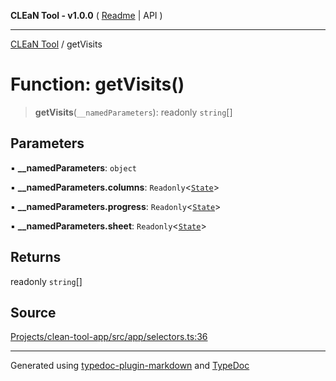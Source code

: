 **CLEaN Tool - v1.0.0** ( [Readme](../README.md) \| API )

***

[CLEaN Tool](../exports.md) / getVisits

# Function: getVisits()

> **getVisits**(`__namedParameters`): readonly `string`[]

## Parameters

▪ **\_\_namedParameters**: `object`

▪ **\_\_namedParameters.columns**: `Readonly`\<[`State`](../interfaces/State.md)\>

▪ **\_\_namedParameters.progress**: `Readonly`\<[`State`](../interfaces/State.md)\>

▪ **\_\_namedParameters.sheet**: `Readonly`\<[`State`](../interfaces/State.md)\>

## Returns

readonly `string`[]

## Source

[Projects/clean-tool-app/src/app/selectors.ts:36](https://github.com/yuckyh/clean-tool-app/)

***

Generated using [typedoc-plugin-markdown](https://www.npmjs.com/package/typedoc-plugin-markdown) and [TypeDoc](https://typedoc.org/)
